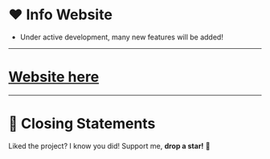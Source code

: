 # ❤ Info Website
* Under active development, many new features will be added!

---
# [Website here](https://gotflamingo.github.io/)
---
# 📜 Closing Statements

Liked the project? I know you did! Support me, **drop a star!** 🙏
